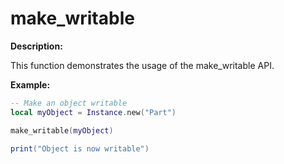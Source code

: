 # make_writable

**Description:**

This function demonstrates the usage of the make_writable API.

**Example:**

```lua
-- Make an object writable
local myObject = Instance.new("Part")

make_writable(myObject)

print("Object is now writable")
```
